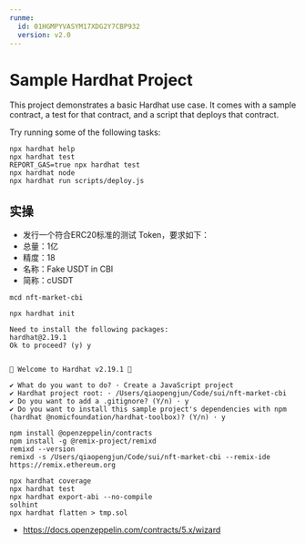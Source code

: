 ```yaml
---
runme:
  id: 01HGMPYVASYM17XDG2Y7CBP932
  version: v2.0
---
```


# Sample Hardhat Project

This project demonstrates a basic Hardhat use case. It comes with a sample contract, a test for that contract, and a script that deploys that contract.

Try running some of the following tasks:

```shell {"id":"01HGMPYVASYM17XDG2Y4QG99GE"}
npx hardhat help
npx hardhat test
REPORT_GAS=true npx hardhat test
npx hardhat node
npx hardhat run scripts/deploy.js

```

## 实操

- 发行一个符合ERC20标准的测试 Token，要求如下：
- 总量：1亿
- 精度：18
- 名称：Fake USDT in CBI
- 简称：cUSDT

```shell {"id":"01HGMPYVASYM17XDG2Y5BPZJHP"}
mcd nft-market-cbi

npx hardhat init

Need to install the following packages:
hardhat@2.19.1
Ok to proceed? (y) y


👷 Welcome to Hardhat v2.19.1 👷‍

✔ What do you want to do? · Create a JavaScript project
✔ Hardhat project root: · /Users/qiaopengjun/Code/sui/nft-market-cbi
✔ Do you want to add a .gitignore? (Y/n) · y
✔ Do you want to install this sample project's dependencies with npm (hardhat @nomicfoundation/hardhat-toolbox)? (Y/n) · y

npm install @openzeppelin/contracts  
npm install -g @remix-project/remixd
remixd --version
remixd -s /Users/qiaopengjun/Code/sui/nft-market-cbi --remix-ide https://remix.ethereum.org

npx hardhat coverage
npx hardhat test    
npx hardhat export-abi --no-compile
solhint
npx hardhat flatten > tmp.sol  

```

- <https://docs.openzeppelin.com/contracts/5.x/wizard>
